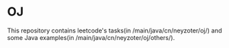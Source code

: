 # OJ

This repository contains leetcode's tasks(in /main/java/cn/neyzoter/oj/) and some Java examples(in /main/java/cn/neyzoter/oj/others/). 
